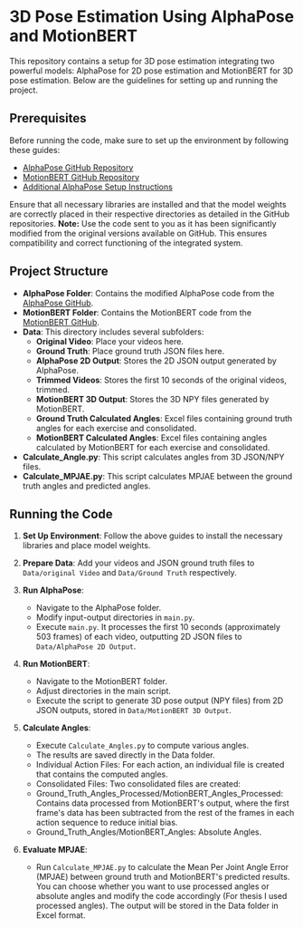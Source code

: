 
# 3D Pose Estimation Using AlphaPose and MotionBERT

This repository contains a setup for 3D pose estimation integrating two powerful models: AlphaPose for 2D pose estimation and MotionBERT for 3D pose estimation. Below are the guidelines for setting up and running the project.

## Prerequisites

Before running the code, make sure to set up the environment by following these guides:

- [AlphaPose GitHub Repository](https://github.com/MVIG-SJTU/AlphaPose/tree/master)
- [MotionBERT GitHub Repository](https://github.com/Walter0807/MotionBERT/tree/main)
- [Additional AlphaPose Setup Instructions](https://blog.csdn.net/weixin_44848751/article/details/132140935)

Ensure that all necessary libraries are installed and that the model weights are correctly placed in their respective directories as detailed in the GitHub repositories.
**Note:** Use the code sent to you as it has been significantly modified from the original versions available on GitHub. This ensures compatibility and correct functioning of the integrated system.

## Project Structure

- **AlphaPose Folder**: Contains the modified AlphaPose code from the [AlphaPose GitHub](https://github.com/MVIG-SJTU/AlphaPose/tree/master).
- **MotionBERT Folder**: Contains the MotionBERT code from the [MotionBERT GitHub](https://github.com/Walter0807/MotionBERT/tree/main).
- **Data**: This directory includes several subfolders:
  - **Original Video**: Place your videos here.
  - **Ground Truth**: Place ground truth JSON files here.
  - **AlphaPose 2D Output**: Stores the 2D JSON output generated by AlphaPose.
  - **Trimmed Videos**: Stores the first 10 seconds of the original videos, trimmed.
  - **MotionBERT 3D Output**: Stores the 3D NPY files generated by MotionBERT.
  - **Ground Truth Calculated Angles**: Excel files containing ground truth angles for each exercise and consolidated.
  - **MotionBERT Calculated Angles**: Excel files containing angles calculated by MotionBERT for each exercise and consolidated.
 - **Calculate_Angle.py**: This script calculates angles from 3D JSON/NPY files.
 - **Calculate_MPJAE.py**: This script calculates MPJAE between the  ground truth angles and predicted angles.

## Running the Code

1. **Set Up Environment**: Follow the above guides to install the necessary libraries and place model weights.
2. **Prepare Data**: Add your videos and JSON ground truth files to `Data/original Video` and `Data/Ground Truth` respectively.
3. **Run AlphaPose**:
   - Navigate to the AlphaPose folder.
   - Modify input-output directories in `main.py`.
   - Execute `main.py`. It processes the first 10 seconds (approximately 503 frames) of each video, outputting 2D JSON files to `Data/AlphaPose 2D Output`.
4. **Run MotionBERT**:
   - Navigate to the MotionBERT folder.
   - Adjust directories in the main script.
   - Execute the script to generate 3D pose output (NPY files) from 2D JSON outputs, stored in `Data/MotionBERT 3D Output`.
5. **Calculate Angles**:
   - Execute `Calculate_Angles.py` to compute various angles.
   - The results are saved directly in the Data folder.
   - Individual Action Files: For each action, an individual file is created that contains the computed angles.
   - Consolidated Files: Two consolidated files are created:
   - Ground_Truth_Angles_Processed/MotionBERT_Angles_Processed: Contains data processed from MotionBERT's output, where the first frame's data has been subtracted from the rest of the frames in each action sequence to reduce initial bias.
   - Ground_Truth_Angles/MotionBERT_Angles: Absolute Angles.
     
6. **Evaluate MPJAE**:
   - Run `Calculate_MPJAE.py` to calculate the Mean Per Joint Angle Error (MPJAE) between ground truth and MotionBERT's predicted results. You can choose whether you want to use processed angles or absolute angles and modify the code accordingly (For thesis I used processed angles). The output will be stored in the Data folder in Excel format. 
